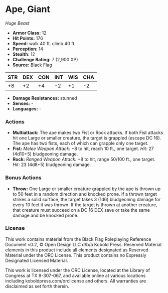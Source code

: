 # Ape, Giant

*Huge* *Beast*

- **Armor Class:** 12
- **Hit Points:** 176 
- **Speed:** walk 40 ft. climb 40 ft.
- **Perception**: 14
- **Stealth**: 12
- **Challenge Rating:** 7 (2,900 XP)
- **Source:** Black Flag

| STR | DEX | CON | INT | WIS | CHA |
| --- | --- | --- | --- | --- | --- |
| +8 | +2 | +4 | -2 | +1 | -2 |

- **Damage Resistances:** stunned
- **Senses:** -
- **Languages:** -

### Actions

- **Multiattack:** The ape makes two Fist or Rock attacks. If both Fist attacks hit one Large or smaller creature, the target is grappled (escape DC 16). The ape has two fists, each of which can grapple only one target.
- **Fist:** _Melee Weapon Attack:_ +8 to hit, reach 10 ft., one target. _Hit:_ 27 (4d10+5) bludgeoning damage.
- **Rock:** _Ranged Weapon Attack:_ +8 to hit, range 50/100 ft., one target. _Hit:_ 23 (4d8+5) bludgeoning damage.

### Bonus Actions

- **Throw:** One Large or smaller creature grappled by the ape is thrown up to 50 feet in a random direction and knocked prone. If a thrown target strikes a solid surface, the target takes 3 (1d6) bludgeoning damage for every 10 feet it was thrown. If the target is thrown at another creature, that creature must succeed on a DC 16 DEX save or take the same damage and be knocked prone.


### License

This work contains material from the Black Flag Roleplaying Reference Document v0.2, © Open Design LLC d/b/a Kobold Press. Reserved Material elements in this product include all elements designated as Reserved Material under the ORC License. This product contains no Expressly Designated Licensed Material.

This work is licensed under the ORC License, located at the Library of Congress at TX 9-307-067, and available online at various locations including koboldpress.com/orclicense and others. All warranties are disclaimed as set forth therein.
